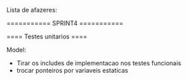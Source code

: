 Lista de afazeres:

=========== SPRINT4 ===========

==== Testes unitarios ====

Model:
- Tirar os includes de implementacao nos testes funcionais
- trocar ponteiros por variaveis estaticas
